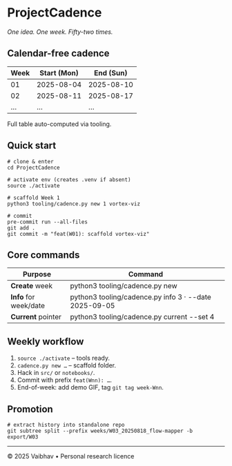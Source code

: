 # ProjectCadence

*One idea. One week. Fifty-two times.*

## Calendar-free cadence


| Week | Start (Mon) | End (Sun)  |
| ------ | ------------- | ------------ |
| 01   | 2025-08-04  | 2025-08-10 |
| 02   | 2025-08-11  | 2025-08-17 |
| …   | …          | …         |

Full table auto-computed via tooling.

## Quick start

```
# clone & enter
cd ProjectCadence

# activate env (creates .venv if absent)
source ./activate

# scaffold Week 1
python3 tooling/cadence.py new 1 vortex-viz

# commit
pre-commit run --all-files
git add .
git commit -m "feat(W01): scaffold vortex-viz"
```

## Core commands


| Purpose                | Command                                                    |
| ------------------------ | ------------------------------------------------------------ |
| **Create** week        | python3 tooling/cadence.py new<n> <slug>                   |
| **Info** for week/date | python3 tooling/cadence.py info 3   ·   --date 2025-09-05 |
| **Current** pointer    | python3 tooling/cadence.py current --set 4                 |

## Weekly workflow

1. `source ./activate`  – tools ready.
2. `cadence.py new …`  – scaffold folder.
3. Hack in `src/` or `notebooks/`.
4. Commit with prefix `feat(Wnn): …`.
5. End-of-week: add demo GIF, tag `git tag week-Wnn`.

## Promotion

```
# extract history into standalone repo
git subtree split --prefix weeks/W03_20250818_flow-mapper -b export/W03
```

---

© 2025 Vaibhav • Personal research licence
